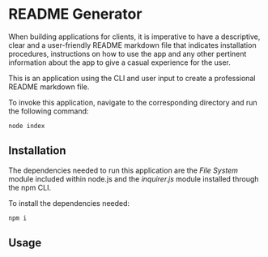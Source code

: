 # README Generator

When building applications for clients, it is imperative to have a descriptive, clear and a user-friendly README markdown file that indicates installation procedures, instructions on how to use the app and any other pertinent information about the app to give a casual experience for the user.  

This is an application using the CLI and user input to create a professional README markdown file.

To invoke this application, navigate to the corresponding directory and run the following command:  
```
node index
```

## Installation 
The dependencies needed to run this application are the *File System* module included within node.js and the *inquirer.js* module installed through the npm CLI.

To install the dependencies needed:
```
npm i
```

## Usage 

<!-- link to repository with badges links -->
<!-- https://gist.github.com/lukas-h/2a5d00690736b4c3a7ba -->